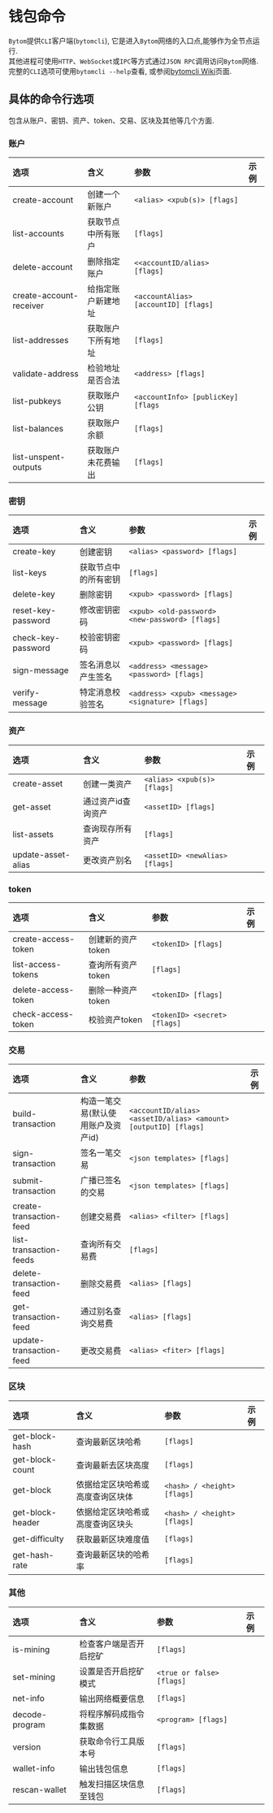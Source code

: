 # 钱包命令

`Bytom`提供`CLI`客户端(`bytomcli`), 它是进入`Bytom`网络的入口点,能够作为全节点运行.<br />其他进程可使用`HTTP`、`WebSocket`或`IPC`等方式通过`JSON RPC`调用访问`Bytom`网络.<br />完整的`CLI`选项可使用`bytomcli --help`查看, 或参阅[bytomcli Wiki](https://github.com/Bytom/bytom/wiki/Command-Line-Options)页面.
<a name="7be55c8a"></a>
## 具体的命令行选项
包含从账户、密钥、资产、token、交易、区块及其他等几个方面.
<a name="7116e7ec"></a>
### 账户
| 选项 | 含义 | 参数 | 示例 |
| :--- | :--- | :--- | :--- |
| create-account | 创建一个新账户 | `<alias> <xpub(s)> [flags]` |   |
| list-accounts | 获取节点中所有账户 | `[flags]` |   |
| delete-account | 删除指定账户 | `<<accountID/alias> [flags]` |   |
| create-account-receiver | 给指定账户新建地址 | `<accountAlias> [accountID] [flags]` |   |
| list-addresses | 获取账户下所有地址 | `[flags]` |   |
| validate-address | 检验地址是否合法 | `<address> [flags]` |   |
| list-pubkeys | 获取账户公钥 | `<accountInfo> [publicKey] [flags` |   |
| list-balances | 获取账户余额 | `[flags]` |   |
| list-unspent-outputs | 获取账户未花费输出 | `[flags]` |   |

<a name="cdb81cf6"></a>
### 密钥
| 选项 | 含义 | 参数 | 示例 |
| :--- | :--- | :--- | :--- |
| create-key | 创建密钥 | `<alias> <password> [flags]` |   |
| list-keys | 获取节点中的所有密钥 | `[flags]` |   |
| delete-key | 删除密钥 | `<xpub> <password> [flags]` |   |
| reset-key-password | 修改密钥密码 | `<xpub> <old-password> <new-password> [flags]` |   |
| check-key-password | 校验密钥密码 | `<xpub> <password> [flags]` |   |
| sign-message | 签名消息以产生签名 | `<address> <message> <password> [flags]` |   |
| verify-message | 特定消息校验签名 | `<address> <xpub> <message> <signature> [flags]` |   |

<a name="5110a0d1"></a>
### 资产
| 选项 | 含义 | 参数 | 示例 |
| :--- | :--- | :--- | :--- |
| create-asset | 创建一类资产 | `<alias> <xpub(s)> [flags]` |   |
| get-asset | 通过资产id查询资产 | `<assetID> [flags]` |   |
| list-assets | 查询现存所有资产 | `[flags]` |   |
| update-asset-alias | 更改资产别名 | `<assetID> <newAlias> [flags]` |   |

<a name="token"></a>
### token
| 选项 | 含义 | 参数 | 示例 |
| :--- | :--- | :--- | :--- |
| create-access-token | 创建新的资产token | `<tokenID> [flags]` |   |
| list-access-tokens | 查询所有资产token | `[flags]` |   |
| delete-access-token | 删除一种资产token | `<tokenID> [flags]` |   |
| check-access-token | 校验资产token | `<tokenID> <secret> [flags]` |   |

<a name="2685c0a0"></a>
### 交易
| 选项 | 含义 | 参数 | 示例 |
| :--- | :--- | :--- | :--- |
| build-transaction | 构造一笔交易(默认使用账户及资产id) | `<accountID/alias> <assetID/alias> <amount>[outputID] [flags]` |   |
| sign-transaction | 签名一笔交易 | `<json templates> [flags]` |   |
| submit-transaction | 广播已签名的交易 | `<json templates> [flags]` |   |
| create-transaction-feed | 创建交易费 | `<alias> <filter> [flags]` |   |
| list-transaction-feeds | 查询所有交易费 | `[flags]` |   |
| delete-transaction-feed | 删除交易费 | `<alias> [flags]` |   |
| get-transaction-feed | 通过别名查询交易费 | `<alias> [flags]` |   |
| update-transaction-feed | 更改交易费 | `<alias> <fiter> [flags]` |   |

<a name="2c86d897"></a>
### 区块
| 选项 | 含义 | 参数 | 示例 |
| :--- | :--- | :--- | :--- |
| get-block-hash | 查询最新区块哈希 | `[flags]` |   |
| get-block-count | 查询最新去区块高度 | `[flags]` |   |
| get-block | 依据给定区块哈希或高度查询区块体 | `<hash> / <height> [flags]` |   |
| get-block-header | 依据给定区块哈希或高度查询区块头 | `<hash> / <height> [flags]` |   |
| get-difficulty | 获取最新区块难度值 | `[flags]` |   |
| get-hash-rate | 查询最新区块的哈希率 | `[flags]` |   |

<a name="0d98c747"></a>
### 其他
| 选项 | 含义 | 参数 | 示例 |
| :--- | :--- | :--- | :--- |
| is-mining | 检查客户端是否开启挖矿 | `[flags]` |   |
| set-mining | 设置是否开启挖矿模式 | `<true or false> [flags]` |   |
| net-info | 输出网络概要信息 | `[flags]` |   |
| decode-program | 将程序解码成指令集数据 | `<program> [flags]` |   |
| version | 获取命令行工具版本号 | `[flags]` |   |
| wallet-info | 输出钱包信息 | `[flags]` |   |
| rescan-wallet | 触发扫描区块信息至钱包 | `[flags]` |   |


